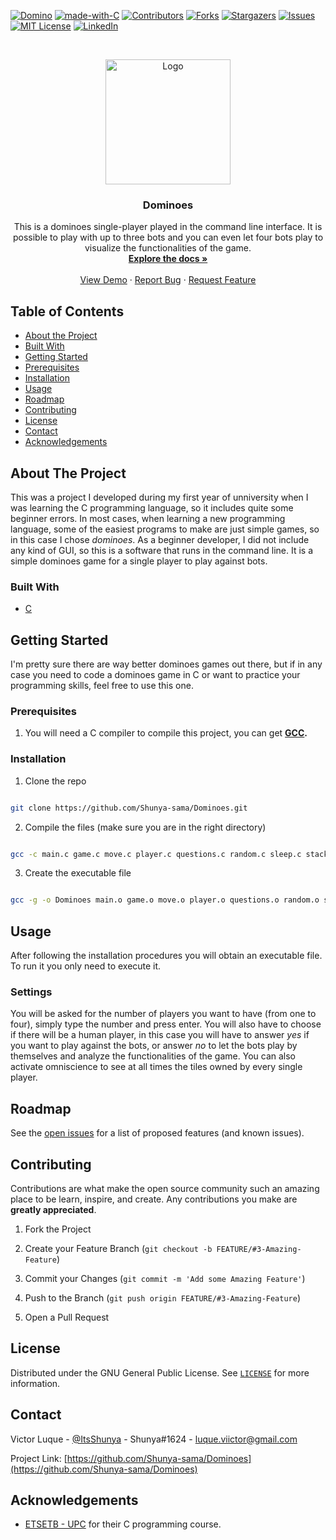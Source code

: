 <!-- PROJECT SHIELDS -->
<!--
*** I'm using markdown "reference style" links for readability.
*** Reference links are enclosed in brackets [ ] instead of parentheses ( ).
*** See the bottom of this document for the declaration of the reference variables
*** for contributors-url, forks-url, etc. This is an optional, concise syntax you may use.
*** https://www.markdownguide.org/basic-syntax/#reference-style-links
-->

[![Domino][dominoes-shield]][dominoes-url]
[![made-with-C](https://img.shields.io/badge/Made%20with-C-lightgrey)](https://www.programiz.com/c-programming)
[![Contributors][contributors-shield]][contributors-url]
[![Forks][forks-shield]][forks-url]
[![Stargazers][stars-shield]][stars-url]
[![Issues][issues-shield]][issues-url]
[![MIT License][license-shield]][license-url]
[![LinkedIn][linkedin-shield]][linkedin-url]

<!-- PROJECT LOGO -->
<br />
<p align="center">
    <a  href="https://github.com/Shunya-sama/Dominoes">
    <img  src="https://i.ibb.co/yN2n338/Png-Item-135278.png"  alt="Logo"  width="200"  height="200">
    </a>
    <h3 align="center">Dominoes</h3>
    <p align="center">
        This is a dominoes single-player played in the command line interface. It is possible to play with up to three bots and you can even let four bots play to visualize the functionalities of the game.
        <br />
        <a  href="https://github.com/Shunya-sama/Dominoes"><strong>Explore the docs »</strong></a>
        <br />
        <br />
        <a  href="https://github.com/Shunya-sama/Dominoes">View Demo</a>
        ·
        <a  href="https://github.com/Shunya-sama/Dominoes/issues">Report Bug</a>
        ·
        <a  href="https://github.com/Shunya-sama/Dominoes/issues">Request Feature</a>
    </p>
</p>

<!-- TABLE OF CONTENTS -->

## Table of Contents

- [About the Project](#about-the-project)
- [Built With](#built-with)
- [Getting Started](#getting-started)
- [Prerequisites](#prerequisites)
- [Installation](#installation)
- [Usage](#usage)
- [Roadmap](#roadmap)
- [Contributing](#contributing)
- [License](#license)
- [Contact](#contact)
- [Acknowledgements](#acknowledgements)

<!-- ABOUT THE PROJECT -->

## About The Project

This was a project I developed during my first year of unniversity when I was learning the C programming language, so it includes quite some beginner errors. In most cases, when learning a new programming language, some of the easiest programs to make are just simple games, so in this case I chose *dominoes*. As a beginner developer, I did not include any kind of GUI, so this is a software that runs in the command line. It is a simple dominoes game for a single player to play against bots.

<!-- BUILT WITH -->

### Built With

- [C](https://www.programiz.com/c-programming)

<!-- GETTING STARTED -->

## Getting Started

I'm pretty sure there are way better dominoes games out there, but if in any case you need to code a dominoes game in C or want to practice your programming skills, feel free to use this one.

### Prerequisites

1. You will need a C compiler to compile this project, you can get **[GCC](https://gcc.gnu.org/).**

### Installation

1. Clone the repo

```sh

git clone https://github.com/Shunya-sama/Dominoes.git

```

2. Compile the files (make sure you are in the right directory)

```sh

gcc -c main.c game.c move.c player.c questions.c random.c sleep.c stack.c table.c tile.c

```

3. Create the executable file

```sh

gcc -g -o Dominoes main.o game.o move.o player.o questions.o random.o sleep.o stack.o table.o tile.o

```

<!-- USAGE EXAMPLES -->

## Usage

After following the installation procedures you will obtain an executable file. To run it you only need to execute it.

### Settings

You will be asked for the number of players you want to have (from one to four), simply type the number and press enter. You will also have to choose if there will be a human player, in this case you will have to answer _yes_ if you want to play against the bots, or answer _no_ to let the bots play by themselves and analyze the functionalities of the game. You can also activate omniscience to see at all times the tiles owned by every single player.

<!-- ROADMAP -->

## Roadmap

See the [open issues](https://github.com/Shunya-sama/Dominoes/issues) for a list of proposed features (and known issues).

<!-- CONTRIBUTING -->

## Contributing

Contributions are what make the open source community such an amazing place to be learn, inspire, and create. Any contributions you make are **greatly appreciated**.

1. Fork the Project

2. Create your Feature Branch (`git checkout -b FEATURE/#3-Amazing-Feature`)

3. Commit your Changes (`git commit -m 'Add some Amazing Feature'`)

4. Push to the Branch (`git push origin FEATURE/#3-Amazing-Feature`)

5. Open a Pull Request

<!-- LICENSE -->

## License

Distributed under the GNU General Public License. See [`LICENSE`](https://github.com/ItsShunya/Dominoes/blob/main/LICENSE) for more information.

<!-- CONTACT -->

## Contact

Victor Luque - [@ItsShunya](https://twitter.com/ItsShunya) - Shunya#1624 - luque.viictor@gmail.com

Project Link: [https://github.com/Shunya-sama/Dominoes](https://github.com/Shunya-sama/Dominoes)

<!-- ACKNOWLEDGEMENTS -->

## Acknowledgements

- [ETSETB - UPC](https://telecos.upc.edu/es) for their C programming course.

<!-- MARKDOWN LINKS & IMAGES -->

<!-- https://www.markdownguide.org/basic-syntax/#reference-style-links -->

[dominoes-shield]: https://img.shields.io/badge/dominoes-v0.1.0-blue
[dominoes-url]: https://github.com/Shunya-sama/Dominoes
[contributors-shield]: https://img.shields.io/github/contributors/Shunya-sama/Shuwy.svg
[contributors-url]: https://github.com/Shunya-sama/Shuwy/graphs/contributors
[forks-shield]: https://img.shields.io/github/forks/Shunya-sama/Shuwy.svg
[forks-url]: https://github.com/Shunya-sama/Shuwy/network/members
[stars-shield]: https://img.shields.io/github/stars/Shunya-sama/Shuwy.svg
[stars-url]: https://github.com/Shunya-sama/Shuwy/stargazers
[issues-shield]: https://img.shields.io/github/issues/Shunya-sama/Shuwy.svg
[issues-url]: https://github.com/Shunya-sama/Shuwy/issues
[license-shield]: https://img.shields.io/badge/License-GPLv3-blue.svg
[license-url]: https://github.com/Shunya-sama/Shuwy/blob/dev/COPYING
[linkedin-shield]: https://img.shields.io/badge/-LinkedIn-black.svg?logo=linkedin&colorB=555
[linkedin-url]: https://www.linkedin.com/in/victor-luque-martínez-51277b193
[product-screenshot]: images/screenshot.png
